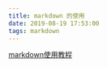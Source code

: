 ```yaml
---
title: markdown 的使用
date: 2019-08-19 17:53:00
tags: markdown
---
```


[markdown使用教程](https://segmentfault.com/markdown)